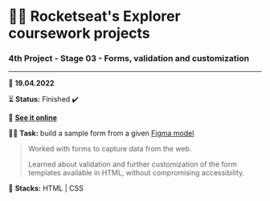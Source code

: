 # 👨‍🚀 Rocketseat's Explorer coursework projects

### 4th Project - Stage 03 - Forms, validation and customization

---

📅 **19.04.2022**

⏳ **Status:** Finished ✔️

🔗 **[See it online](https://bpires.github.io/rocketseat-explorer/project-04/)**

👨‍💻 **Task:** build a sample form from a given [Figma model](https://www.figma.com/file/sgcJKpGAeVqh7rf2pwsOd9/Explorer-Stage-03-Projeto-01/duplicate)

> Worked with forms to capture data from the web.
> 
> Learned about validation and further customization of the form templates available in HTML, without compromising accessibility.

🌱 **Stacks:** HTML | CSS


